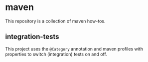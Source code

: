 # maven
This repository is a collection of maven how-tos.

## integration-tests
This project uses the `@Category` annotation and maven profiles with properties to switch (integration) tests on and off.
